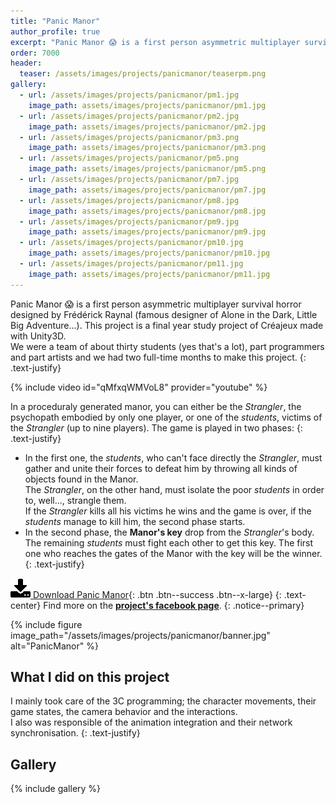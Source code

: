```yaml
---
title: "Panic Manor"
author_profile: true
excerpt: "Panic Manor 😱 is a first person asymmetric multiplayer survival horror designed by Frédérick Raynal."
order: 7000
header:
  teaser: /assets/images/projects/panicmanor/teaserpm.png
gallery:
  - url: /assets/images/projects/panicmanor/pm1.jpg
    image_path: assets/images/projects/panicmanor/pm1.jpg
  - url: /assets/images/projects/panicmanor/pm2.jpg
    image_path: assets/images/projects/panicmanor/pm2.jpg
  - url: /assets/images/projects/panicmanor/pm3.png
    image_path: assets/images/projects/panicmanor/pm3.png
  - url: /assets/images/projects/panicmanor/pm5.png
    image_path: assets/images/projects/panicmanor/pm5.png
  - url: /assets/images/projects/panicmanor/pm7.jpg
    image_path: assets/images/projects/panicmanor/pm7.jpg
  - url: /assets/images/projects/panicmanor/pm8.jpg
    image_path: assets/images/projects/panicmanor/pm8.jpg
  - url: /assets/images/projects/panicmanor/pm9.jpg
    image_path: assets/images/projects/panicmanor/pm9.jpg
  - url: /assets/images/projects/panicmanor/pm10.jpg
    image_path: assets/images/projects/panicmanor/pm10.jpg
  - url: /assets/images/projects/panicmanor/pm11.jpg
    image_path: assets/images/projects/panicmanor/pm11.jpg
---
```


Panic Manor 😱 is a first person asymmetric multiplayer survival horror designed by Frédérick Raynal (famous designer of Alone in the Dark, Little Big Adventure...). This project is a final year study project of Créajeux made with Unity3D.  
We were a team of about thirty students (yes that's a lot), part programmers and part artists and we had two full-time months to make this project.
{: .text-justify}

{% include video id="qMfxqWMVoL8" provider="youtube" %}

In a proceduraly generated manor, you can either be the *Strangler*, the psychopath embodied by only one player, or one of the *students*, victims of the *Strangler* (up to nine players).
The game is played in two phases:
{: .text-justify}
* In the first one, the *students*, who can't face directly the *Strangler*, must gather and unite their forces to defeat him by throwing all kinds of objects found in the Manor.  
The *Strangler*, on the other hand, must isolate the poor *students* in order to, well..., strangle them.  
If the *Strangler* kills all his victims he wins and the game is over, if the *students* manage to kill him, the second phase starts.
* In the second phase, the **Manor's key** drop from the *Strangler*'s body.  
The remaining *students* must fight each other to get this key. The first one who reaches the gates of the Manor with the key will be the winner.
{: .text-justify}

[![DL](/assets/images/other/download.png)   Download Panic Manor](http://www.creajeux.fr/projet/panic-manor/){: .btn .btn--success .btn--x-large}
{: .text-center}
Find more on the **[project's facebook page](https://www.facebook.com/PanicManorProject)**.
{: .notice--primary}

{% include figure image_path="/assets/images/projects/panicmanor/banner.jpg" alt="PanicManor" %}

## What I did on this project

I mainly took care of the 3C programming; the character movements, their game states, the camera behavior and the interactions.  
I also was responsible of the animation integration and their network synchronisation.
{: .text-justify}

## Gallery
{% include gallery %}
